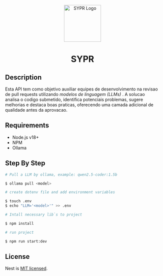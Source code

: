 <p align="center">
  <img src="https://upload.wikimedia.org/wikipedia/commons/thumb/c/cc/Target_Flat_Icon.svg/2048px-Target_Flat_Icon.svg.png" width="120" alt="SYPR Logo" />
</p>

<h1 align="center"> SYPR </h1>
<!-- see your pull request -->

<h2> Description </h2>

</p> Esta API tem como objetivo auxiliar equipes de desenvolvimento na revisao de pull requests utilizando <i> modelos de linguagem (LLMs) </i>. A solucao analisa o codigo submetido, identifica potenciais problemas, sugere melhorias e destaca boas praticas, oferecendo uma camada adicional de qualidade antes da aprovacao. </p>

<h2> Requirements </h2>

<ul>  
  <li> Node.js v18+ </li>
  <li> NPM </li>
  <li> Ollama </li>
</ul>

<h2> Step By Step </h2>

```bash
# Pull a LLM by ollama, example: qwen2.5-coder:1.5b

$ ollama pull <model>

# create dotenv file and add environment variables

$ touch .env
$ echo "LLM='<model>'" >> .env

# Intall necessary lib`s to project

$ npm install

# run project

$ npm run start:dev
```

## License

Nest is [MIT licensed](https://github.com/nestjs/nest/blob/master/LICENSE).
